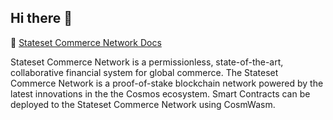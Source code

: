 ## Hi there 👋

🧙 [Stateset Commerce Network Docs](https://stateset.gitbook.io/stateset-docs/stateset-network)

Stateset Commerce Network is a permissionless, state-of-the-art, collaborative financial system for global commerce. The Stateset Commerce Network is a proof-of-stake blockchain network powered by the latest innovations in the the Cosmos ecosystem. Smart Contracts can be deployed to the Stateset Commerce Network using CosmWasm.
